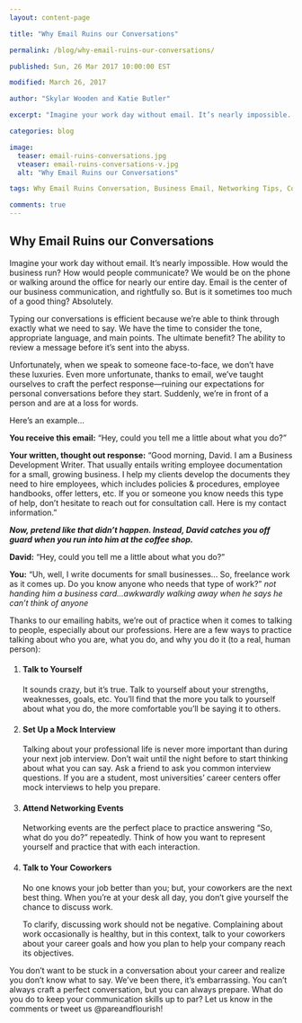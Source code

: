 ```yaml
---
layout: content-page

title: "Why Email Ruins our Conversations"

permalink: /blog/why-email-ruins-our-conversations/

published: Sun, 26 Mar 2017 10:00:00 EST

modified: March 26, 2017

author: "Skylar Wooden and Katie Butler"

excerpt: "Imagine your work day without email. It’s nearly impossible. How would the business run? How would people communicate? We would be on the phone or walking around the office for nearly our entire day. Email is the center of our business communication, and rightfully so. But is it sometimes too much of a good thing?"

categories: blog

image:
  teaser: email-ruins-conversations.jpg
  vteaser: email-ruins-conversations-v.jpg
  alt: "Why Email Ruins our Conversations"

tags: Why Email Ruins Conversation, Business Email, Networking Tips, Communication Advice

comments: true
---
```


## Why Email Ruins our Conversations

Imagine your work day without email. It’s nearly impossible. How would the business run? How would people communicate? We would be on the phone or walking around the office for nearly our entire day. Email is the center of our business communication, and rightfully so. But is it sometimes too much of a good thing? Absolutely. 

Typing our conversations is efficient because we’re able to think through exactly what we need to say. We have the time to consider the tone, appropriate language, and main points. The ultimate benefit? The ability to review a message before it’s sent into the abyss. 

Unfortunately, when we speak to someone face-to-face, we don’t have these luxuries. Even more unfortunate, thanks to email, we’ve taught ourselves to craft the perfect response—ruining our expectations for personal conversations before they start. Suddenly, we’re in front of a person and are at a loss for words. 

Here’s an example...

<strong>You receive this email:</strong> “Hey, could you tell me a little about what you do?”

<strong>Your written, thought out response:</strong> “Good morning, David. I am a Business Development Writer. That usually entails writing employee documentation for a small, growing business. I help my clients develop the documents they need to hire employees, which includes policies & procedures, employee handbooks, offer letters, etc. If you or someone you know needs this type of help, don’t hesitate to reach out for consultation call. Here is my contact information.”

<strong>*Now, pretend like that didn’t happen. Instead, David catches you off guard when you run into him at the coffee shop.*</strong>

<strong>David:</strong> “Hey, could you tell me a little about what you do?”

<strong>You:</strong> “Uh, well, I write documents for small businesses… So, freelance work as it comes up. Do you know anyone who needs that type of work?” *not handing him a business card...awkwardly walking away when he says he can’t think of anyone*

Thanks to our emailing habits, we’re out of practice when it comes to talking to people, especially about our professions. Here are a few ways to practice talking about who you are, what you do, and why you do it (to a real, human person):

<ol>
	<li>
		<h4>Talk to Yourself</h4>
		<p>It sounds crazy, but it’s true. Talk to yourself about your strengths, weaknesses, goals, etc. You’ll find that the more you talk to yourself about what you do, the more comfortable you’ll be saying it to others.</p>
	</li>
	<li>
		<h4>Set Up a Mock Interview</h4>
		<p>Talking about your professional life is never more important than during your next job interview. Don’t wait until the night before to start thinking about what you can say. Ask a friend to ask you common interview questions. If you are a student, most universities’ career centers offer mock interviews to help you prepare.</p>
	</li>
	<li>
		<h4>Attend Networking Events</h4>
		<p>Networking events are the perfect place to practice answering “So, what do you do?” repeatedly. Think of how you want to represent yourself and practice that with each interaction.</p>
	</li>
	<li>
		<h4>Talk to Your Coworkers</h4>
		<p>No one knows your job better than you; but, your coworkers are the next best thing. When you’re at your desk all day, you don’t give yourself the chance to discuss work.</p>
		<p>To clarify, discussing work should not be negative. Complaining about work occasionally is healthy, but in this context, talk to your coworkers about your career goals and how you plan to help your company reach its objectives.</p>
	</li>
</ol>

You don’t want to be stuck in a conversation about your career and realize you don’t know what to say. We’ve been there, it’s embarrassing. You can’t always craft a perfect conversation, but you can always prepare. What do you do to keep your communication skills up to par? Let us know in the comments or tweet us @pareandflourish!